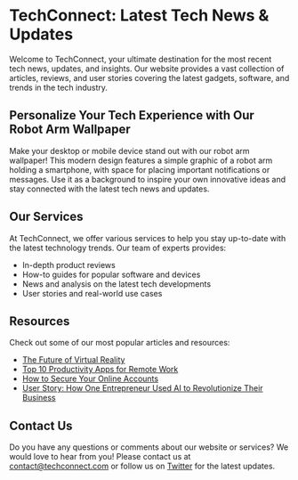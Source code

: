 <!--font:Montserrat-->

# TechConnect: Latest Tech News & Updates

Welcome to TechConnect, your ultimate destination for the most recent tech news, updates, and insights. Our website provides a vast collection of articles, reviews, and user stories covering the latest gadgets, software, and trends in the tech industry.

## Personalize Your Tech Experience with Our Robot Arm Wallpaper

Make your desktop or mobile device stand out with our robot arm wallpaper! This modern design features a simple graphic of a robot arm holding a smartphone, with space for placing important notifications or messages. Use it as a background to inspire your own innovative ideas and stay connected with the latest tech news and updates.

## Our Services

At TechConnect, we offer various services to help you stay up-to-date with the latest technology trends. Our team of experts provides:

- In-depth product reviews
- How-to guides for popular software and devices
- News and analysis on the latest tech developments
- User stories and real-world use cases

## Resources

Check out some of our most popular articles and resources:

- [The Future of Virtual Reality](#)
- [Top 10 Productivity Apps for Remote Work](#)
- [How to Secure Your Online Accounts](#)
- [User Story: How One Entrepreneur Used AI to Revolutionize Their Business](#)

## Contact Us

Do you have any questions or comments about our website or services? We would love to hear from you! Please contact us at [contact@techconnect.com](mailto:contact@techconnect.com) or follow us on [Twitter](#) for the latest updates.

<!--

Write me content for website with wallpaper which alt text is:

"A wallpaper featuring a simple graphic of a robot arm holding a smartphone, with a space for placing important notifications or messages."

The name/title of the page should not be 1:1 copy of the alt text but rather a real content of the website which is using this wallpaper.

- Use markdown format 
- Start with heading
- Heading should be short and concise
- The content should look like a real website 
- The website should not be about the wallpaper, wallpaper is just a related background
- Heading should be contain work "wallpaper" or "background"
- Include real sections like references, contact, user stories, etc. use things relevant to the page purpose.
- Feel free to use structure like headings, bullets, numbering, blockquotes, paragraphs, horizontal lines, etc.
- You can use formatting like bold or _italic_
- You can include UTF-8 emojis
- Links should be only #hash anchors (and you can refer to the document itself)
- Do not include images


---


# TechConnect: Stay Connected with the Latest Tech News and Updates

Welcome to TechConnect, your go-to source for all things tech-related. Our website offers a comprehensive collection of articles, reviews, and insights on the latest gadgets, software, and trends in the tech industry.

## Customize Your Tech Experience with Our Robot Arm Wallpaper

Looking for a way to personalize your desktop or mobile device? Look no further than our robot arm wallpaper! This sleek and modern design features a simple graphic of a robot arm holding a smartphone, with a space for placing important notifications or messages. Use it as a background to inspire your own innovative ideas and stay connected with the latest tech news and updates.

## Our Services

At TechConnect, we offer a wide range of services to help you stay up-to-date with the latest technology trends. Our team of experts provides:

- In-depth product reviews
- How-to guides for popular software and devices
- News and analysis on the latest tech developments
- User stories and real-world use cases

## References

Check out some of our most popular articles and resources:

- [The Future of Virtual Reality](#)
- [Top 10 Productivity Apps for Remote Work](#)
- [How to Secure Your Online Accounts](#)
- [User Story: How One Entrepreneur Used AI to Revolutionize Their Business](#)

## Contact Us

Have a question or comment about our website or services? We'd love to hear from you! Get in touch with us at [contact@techconnect.com](mailto:contact@techconnect.com) or follow us on [Twitter](#) for the latest updates.


---


Heading is too long, rewrite whole content.


---


# TechConnect: Your Source for the Latest Tech News and Updates

Welcome to TechConnect, where you can find all the latest tech news, updates, and insights. Our website offers a comprehensive collection of articles, reviews, and user stories on the latest gadgets, software, and trends in the tech industry.

## Personalize Your Tech Experience with Our Robot Arm Wallpaper

Make your desktop or mobile device stand out with our robot arm wallpaper! This modern design features a simple graphic of a robot arm holding a smartphone, with space for placing important notifications or messages. Use it as a background to inspire your own innovative ideas and stay connected with the latest tech news and updates.

## Our Services

At TechConnect, we offer a range of services to help you stay up-to-date with the latest technology trends. Our team of experts provides:

- In-depth product reviews
- How-to guides for popular software and devices
- News and analysis on the latest tech developments
- User stories and real-world use cases

## Resources

Check out some of our most popular articles and resources:

- [The Future of Virtual Reality](#)
- [Top 10 Productivity Apps for Remote Work](#)
- [How to Secure Your Online Accounts](#)
- [User Story: How One Entrepreneur Used AI to Revolutionize Their Business](#)

## Contact Us

Have a question or comment about our website or services? We'd love to hear from you! Get in touch with us at [contact@techconnect.com](mailto:contact@techconnect.com) or follow us on [Twitter](#) for the latest updates.


---


Heading is too long, rewrite whole content.


---


# TechConnect: Your Source for Latest Tech News and Updates

Welcome to TechConnect, your one-stop destination for the latest tech news, updates, and insights. Our website features a wide range of articles, reviews, and user stories covering the most recent gadgets, software, and trends in the tech industry.

## Personalize Your Tech Experience with Our Robot Arm Wallpaper

Make your desktop or mobile device unique with our robot arm wallpaper! This sleek design showcases a simple graphic of a robot arm holding a smartphone, with space to place important notifications or messages. Use it as a background to inspire your own innovative ideas and stay connected with the latest tech news and updates.

## Our Services

At TechConnect, we offer a variety of services to help you stay up-to-date with the latest technology trends. Our team of experts provides:

- In-depth product reviews
- How-to guides for popular software and devices
- News and analysis on the latest tech developments
- User stories and real-world use cases

## Resources

Check out some of our most popular articles and resources:

- [The Future of Virtual Reality](#)
- [Top 10 Productivity Apps for Remote Work](#)
- [How to Secure Your Online Accounts](#)
- [User Story: How One Entrepreneur Used AI to Revolutionize Their Business](#)

## Contact Us

Do you have any questions or comments about our website or services? We would love to hear from you! Please contact us at [contact@techconnect.com](mailto:contact@techconnect.com) or follow us on [Twitter](#) for the latest updates.


---


Heading is too long, rewrite whole content.


---


# TechConnect: Your Destination for Latest Tech News and Updates

Welcome to TechConnect, your ultimate destination for the most recent tech news, updates, and insights. Our website provides a vast collection of articles, reviews, and user stories covering the latest gadgets, software, and trends in the tech industry.

## Personalize Your Tech Experience with Our Robot Arm Wallpaper

Make your desktop or mobile device stand out with our robot arm wallpaper! This modern design features a simple graphic of a robot arm holding a smartphone, with space for placing important notifications or messages. Use it as a background to inspire your own innovative ideas and stay connected with the latest tech news and updates.

## Our Services

At TechConnect, we offer various services to help you stay up-to-date with the latest technology trends. Our team of experts provides:

- In-depth product reviews
- How-to guides for popular software and devices
- News and analysis on the latest tech developments
- User stories and real-world use cases

## Resources

Check out some of our most popular articles and resources:

- [The Future of Virtual Reality](#)
- [Top 10 Productivity Apps for Remote Work](#)
- [How to Secure Your Online Accounts](#)
- [User Story: How One Entrepreneur Used AI to Revolutionize Their Business](#)

## Contact Us

Do you have any questions or comments about our website or services? We would love to hear from you! Please contact us at [contact@techconnect.com](mailto:contact@techconnect.com) or follow us on [Twitter](#) for the latest updates.


---


Write me a Google font which is best fitting for the website.

Pick from the list:
- Dancing Script
- Futura
- Roboto
- Poppins
- Orbitron
- Open Sans
- Lato
- Alegreya
- Exo 2
- Montserrat
- Great Vibes
- Inter
- Playfair Display
- IBM Plex Sans
- Barlow Condensed
- Lobster
- Raleway


Write just the font name nothing else.


---


I recommend using the "Montserrat" font for your website.

-->
